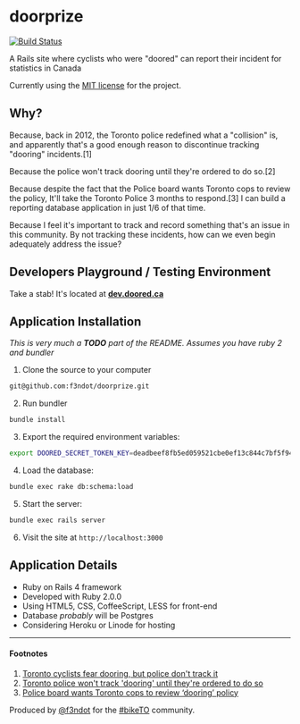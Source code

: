 doorprize
=========

[![Build Status](https://travis-ci.org/f3ndot/doorprize.png)](https://travis-ci.org/f3ndot/doorprize)

A Rails site where cyclists who were "doored" can report their incident for statistics in Canada

Currently using the [MIT license](LICENSE) for the project.

Why?
----

Because, back in 2012, the Toronto police redefined what a "collision" is, and apparently that's a good enough reason to discontinue tracking "dooring" incidents.[1]

Because the police won't track dooring until they're ordered to do so.[2]

Because despite the fact that the Police board wants Toronto cops to review the policy, It'll take the Toronto Police 3 months to respond.[3] I can build a reporting database application in just 1/6 of that time.

Because I feel it's important to track and record something that's an issue in this community. By not tracking these incidents, how can we even begin adequately address the issue?

Developers Playground / Testing Environment
-------------------------------------------

Take a stab! It's located at __[dev.doored.ca](http://dev.doored.ca/)__

Application Installation
------------------------

*This is very much a __TODO__ part of the README. Assumes you have ruby 2 and bundler*

1. Clone the source to your computer

```bash
git@github.com:f3ndot/doorprize.git
```

2. Run bundler

```bash
bundle install
```

3. Export the required environment variables:

```bash
export DOORED_SECRET_TOKEN_KEY=deadbeef8fb5ed059521cbe0ef13c844c7bf5f94d5d1ad051c349d87dab2ec073951619db6aac20438cc5e884c6b7e20758ef672343bf02411e99c229c4fd480
```

4. Load the database:

```bash
bundle exec rake db:schema:load
```

5. Start the server:

```bash
bundle exec rails server
```

6. Visit the site at `http://localhost:3000`

Application Details
-------------------

- Ruby on Rails 4 framework
- Developed with Ruby 2.0.0
- Using HTML5, CSS, CoffeeScript, LESS for front-end
- Database *probably* will be Postgres
- Considering Heroku or Linode for hosting

* * *

#### Footnotes ####

1. [Toronto cyclists fear dooring, but police don't track it](http://www.thestar.com/news/gta/transportation/2013/06/25/toronto_cyclists_fear_dooring_but_police_dont_track_it.html)
2. [Toronto police won't track 'dooring' until they're ordered to do so](http://www.thestar.com/news/gta/2013/08/06/toronto_police_wont_track_dooring_until_theyre_ordered_to_do_so.html)
3. [Police board wants Toronto cops to review ‘dooring’ policy](http://www.thestar.com/news/gta/2013/08/06/police_board_wants_toronto_cops_to_review_dooring_policy.html)

Produced by [@f3ndot](http://www.justinbull.ca) for the [#bikeTO](https://www.twitter.com/search?q=%23BikeTO) community.